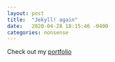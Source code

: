 ```yaml
---
layout: post
title:  "Jekyll! again"
date:   2020-04-28 18:15:46 -0400
categories: nonsense
---
```



Check out my [portfolio][personal-site]

[personal-site]: https://www.laurenslowik.com
